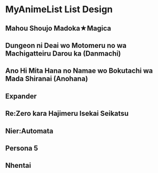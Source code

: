 # MyAnimeList List Design

## Mahou Shoujo Madoka★Magica

## Dungeon ni Deai wo Motomeru no wa Machigatteiru Darou ka (Danmachi)

## Ano Hi Mita Hana no Namae wo Bokutachi wa Mada Shiranai (Anohana)

## Expander

## Re:Zero kara Hajimeru Isekai Seikatsu

## Nier:Automata

## Persona 5

## Nhentai
